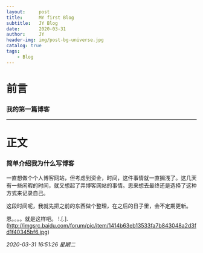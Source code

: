 ```yaml
---
layout:     post
title:      MY first Blog
subtitle:   JY Blog
date:       2020-03-31
author:     JY
header-img: img/post-bg-universe.jpg
catalog: true
tags:
    - Blog
---
```

# 前言
### 我的第一篇博客

------------


# 正文
### 简单介绍我为什么写博客

一直想做个个人博客网站，但考虑到资金，时间，这件事情就一直搁浅了。这几天有一些闲暇的时间，就又想起了弄博客网站的事情。思来想去最终还是选择了这种方式来记录自己。

这段时间呢，我就先把之前的东西做个整理，在之后的日子里，会不定期更新。

恩。。。。就是这样吧。
!.[.].(http://imgsrc.baidu.com/forum/pic/item/1414b63eb13533fa7b843048a2d3fd1f40345bf6.jpg)

*2020-03-31 16:51:26 星期二*
